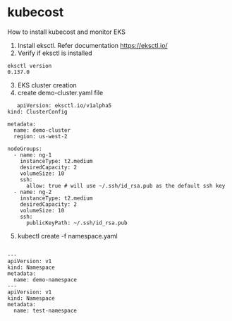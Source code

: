 # kubecost
How to install kubecost and monitor EKS 
1. Install eksctl. Refer documentation https://eksctl.io/
2. Verify if eksctl is installed
```
eksctl version
0.137.0
```
3. EKS cluster creation
4. create demo-cluster.yaml file
```
   apiVersion: eksctl.io/v1alpha5
kind: ClusterConfig

metadata:
  name: demo-cluster
  region: us-west-2

nodeGroups:
  - name: ng-1
    instanceType: t2.medium
    desiredCapacity: 2
    volumeSize: 10
    ssh:
      allow: true # will use ~/.ssh/id_rsa.pub as the default ssh key
  - name: ng-2
    instanceType: t2.medium
    desiredCapacity: 2
    volumeSize: 10
    ssh:
      publicKeyPath: ~/.ssh/id_rsa.pub

```

5. kubectl create -f namespace.yaml

```

---
apiVersion: v1
kind: Namespace
metadata:
  name: demo-namespace
---
apiVersion: v1
kind: Namespace
metadata:
  name: test-namespace
```




